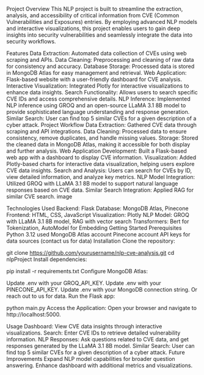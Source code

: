 Project Overview
This NLP project is built to streamline the extraction, analysis, and accessibility of critical information from CVE (Common Vulnerabilities and Exposures) entries. By employing advanced NLP models and interactive visualizations, this project enables users to gain deep insights into security vulnerabilities and seamlessly integrate the data into security workflows.

Features
Data Extraction: Automated data collection of CVEs using web scraping and APIs.
Data Cleaning: Preprocessing and cleaning of raw data for consistency and accuracy.
Database Storage: Processed data is stored in MongoDB Atlas for easy management and retrieval.
Web Application: Flask-based website with a user-friendly dashboard for CVE analysis.
Interactive Visualization: Integrated Plotly for interactive visualizations to enhance data insights.
Search Functionality: Allows users to search specific CVE IDs and access comprehensive details.
NLP Inference: Implemented NLP inference using GROQ and an open-source LLaMA 3.1 8B model to provide sophisticated language understanding and response generation.
Similar Search: User can find top 5 similar CVEs for a given description of a cyber attack.
Project Workflow
Data Extraction: Gathered CVE data through scraping and API integrations.
Data Cleaning: Processed data to ensure consistency, remove duplicates, and handle missing values.
Storage: Stored the cleaned data in MongoDB Atlas, making it accessible for both display and further analysis.
Web Application Development: Built a Flask-based web app with a dashboard to display CVE information.
Visualization: Added Plotly-based charts for interactive data visualization, helping users explore CVE data insights.
Search and Analysis: Users can search for CVEs by ID, view detailed information, and analyze key metrics.
NLP Model Integration: Utilized GROQ with LLaMA 3.1 8B model to support natural language responses based on CVE data.
Similar Search Integration: Applied RAG for similar CVE search.
image

Technologies Used
Backend: Flask
Database: MongoDB Atlas, Pinecone
Frontend: HTML, CSS, JavaScript
Visualization: Plotly
NLP Model: GROQ with LLaMA 3.1 8B model, RAG with vector search
Transformers: Bert for Tokenization, AutoModel for Embedding
Getting Started
Prerequisites
Python 3.12 used
MongoDB Atlas account
Pinecone account
API keys for data sources (contact us for data)
Installation
Clone the repository:

git clone https://github.com/yourusername/nlp-cve-analysis.git
cd nlpProject
Install dependencies:

pip install -r requirements.txt
Configure MongoDB Atlas:

Update .env with your GROQ_API_KEY.
Update .env with your PINECONE_API_KEY.
Update .env with your MongoDB connection string. Or reach out to us for data.
Run the Flask app:

python main.py
Access the Application: Open your browser and navigate to http://localhost:5000.

Usage
Dashboard: View CVE data insights through interactive visualizations.
Search: Enter CVE IDs to retrieve detailed vulnerability information.
NLP Responses: Ask questions related to CVE data, and get responses generated by the LLaMA 3.1 8B model.
Similar Search: User can find top 5 similar CVEs for a given description of a cyber attack.
Future Improvements
Expand NLP model capabilities for broader question answering.
Enhance dashboard with additional metrics and visualizations.
